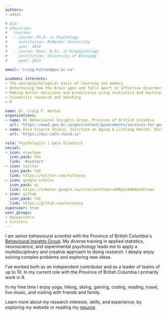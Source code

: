 ```yaml
---
authors:
- admin

# bio: 
# education:
#   courses:
#   - course: Ph.D. in Psychology
#     institution: McMaster University
#     year: 2018
#   - course: Hons. B.Sc. in Biopsychology
#     institution: University of Winnipeg
#     year: 2013
    
email: "craig.hutton@gov.bc.ca"

academic interests:
- The neuropsychological basis of learning and memory
- Determining how the brain ages and falls apart in affective disorders and neurodegenerative diseases
- Making better decisions and predictions using statistics and machine learning
- Scientific research and teaching
- R

name: Dr. Craig P. Hutton
organizations:
- name: BC Behavioural Insights Group, Province of British Columbia
  url: "https://www2.gov.bc.ca/gov/content/governments/services-for-government/service-experience-digital-delivery/behavioural-insights"
- name: Data Science Studio, Institute on Aging & Lifelong Health, University of Victoria
  url: "https://dss-ialh.rbind.io"

role: Psychologist | Data Scientist
social:
- icon: envelope
  icon_pack: fas
  link: '#contact'
- icon: twitter
  icon_pack: fab
  link: https://twitter.com/huttoncp
- icon: google-scholar
  icon_pack: ai
  link: https://scholar.google.ca/citations?user=bMNjAzkAAAAJ&hl=en
- icon: github
  icon_pack: fab
  link: https://github.com/huttoncp
superuser: true
user_groups:
- Researchers
- Visitors
---
```


I am senior behavioural scientist with the Province of British Columbia's [Behavioural Insights Group](https://www2.gov.bc.ca/gov/content/governments/services-for-government/service-experience-digital-delivery/behavioural-insights). My diverse training in applied statistics, neuroscience, and experimental psychology leads me to apply a multidisciplinary and creative approach to doing research. I deeply enjoy solving complex problems and exploring new ideas.

I’ve worked both as an independent contributor and as a leader of teams of up to 10. In my current role with the Province of British Columbia I primarily work in R.

In my free time I enjoy yoga, hiking, skiing, gaming, coding, reading, travel, live music, and visiting with friends and family.

Learn more about my research interests, skills, and experience, by exploring my website or reading my [resume](resume.pdf).
